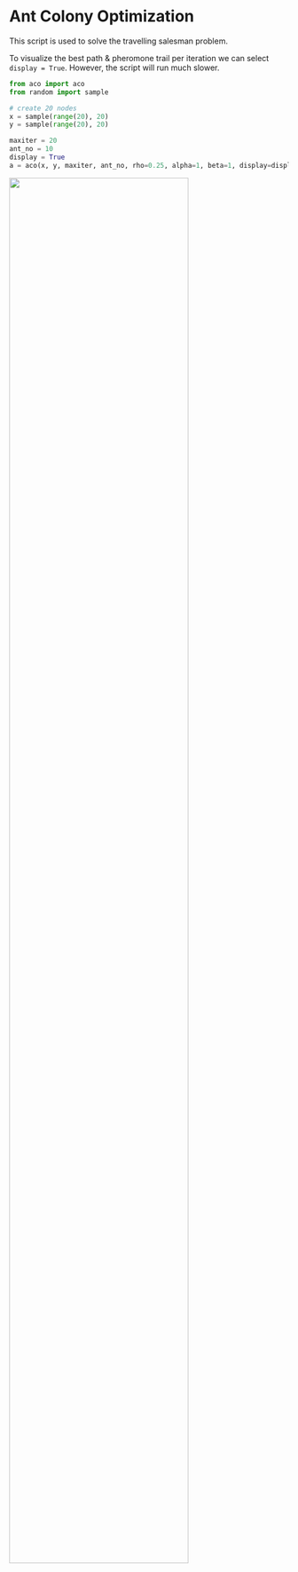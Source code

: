 # Ant Colony Optimization

This script is used to solve the travelling salesman problem. 

To visualize the best path & pheromone trail per iteration we can select `display = True`. However, the script will run much slower.

```python
from aco import aco
from random import sample

# create 20 nodes
x = sample(range(20), 20)
y = sample(range(20), 20)

maxiter = 20
ant_no = 10
display = True
a = aco(x, y, maxiter, ant_no, rho=0.25, alpha=1, beta=1, display=display)
```

<p>
    <img src="https://github.com/mapattacker/heuristic-algorithms/blob/master/img/aco.png?raw=true" width=80% />
</p>